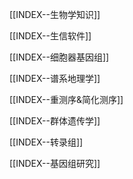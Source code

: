 
[[INDEX--生物学知识]]

[[INDEX--生信软件]]

[[INDEX--细胞器基因组]]

[[INDEX--谱系地理学]]

[[INDEX--重测序&简化测序]]

[[INDEX--群体遗传学]]

[[INDEX--转录组]]

[[INDEX--基因组研究]]